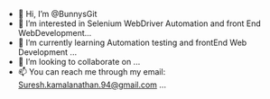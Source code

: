 - 👋 Hi, I’m @BunnysGit
- 👀 I’m interested in Selenium WebDriver Automation and front End WebDevelopment...
- 🌱 I’m currently learning Automation testing and frontEnd Web Development ...
- 💞️ I’m looking to collaborate on ...
- 📫 You can reach me through my email: Suresh.kamalanathan.94@gmail.com ...

<!---
BunnysGit/BunnysGit is a ✨ special ✨ repository because its `README.md` (this file) appears on your GitHub profile.
You can click the Preview link to take a look at your changes.
--->
